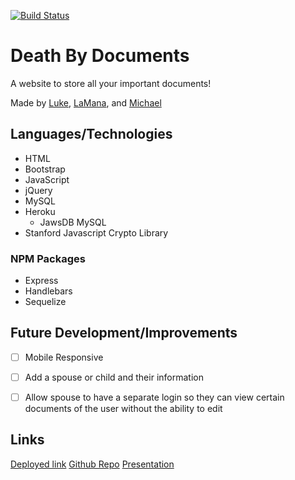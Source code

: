 [![Build Status](https://travis-ci.com/LMBoyle/project2.svg?branch=master)](https://travis-ci.com/LMBoyle/project2)

# Death By Documents

A website to store all your important documents!

Made by [Luke](https://github.com/LMBoyle), [LaMana](https://github.com/lamanaml), and [Michael](https://github.com/nightslife)

## Languages/Technologies 
* HTML
* Bootstrap
* JavaScript
* jQuery
* MySQL
* Heroku
  * JawsDB MySQL
* Stanford Javascript Crypto Library

### NPM Packages
* Express
* Handlebars
* Sequelize

## Future Development/Improvements
- [ ] Mobile Responsive
- [ ] Add a spouse or child and their information
- [ ] Allow spouse to have a separate login so they can view certain documents of the user without the ability to edit


## Links

[Deployed link](https://project2-llmj.herokuapp.com/)
[Github Repo](https://github.com/LMBoyle/project2)
[Presentation](https://docs.google.com/presentation/d/e/2PACX-1vS5a7SNDTG42BTLpl3OPuyDWFO3RRZNlAqLUvID-WTwufSTsYLBGRKVBHEqvHUT0kiGx6Me5Lem9W7Q/pub?start=false&loop=false&delayms=3000)
